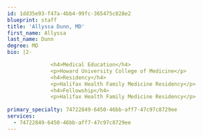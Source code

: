 ```yaml
---
id: 1dd35e93-f47a-4bb4-99fc-365475c828e2
blueprint: staff
title: 'Allyssa Dunn, MD'
first_name: Allyssa
last_name: Dunn
degree: MD
bio: |2-

              <h4>Medical Education</h4>
              <p>Howard University College of Medicine</p>
              <h4>Residency</h4>
              <p>Halifax Health Family Medicine Residency</p>
              <h4>Fellowship</h4>
              <p>Halifax Health Family Medicine Residency</p>
          
primary_specialty: 74722849-6450-46bb-aff7-47c97c8729ee
services:
  - 74722849-6450-46bb-aff7-47c97c8729ee
---
```

